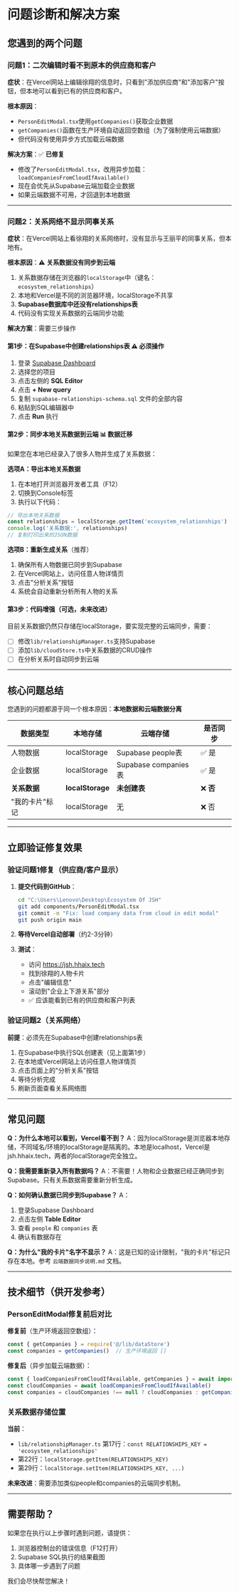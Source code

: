 # 问题诊断和解决方案

## 您遇到的两个问题

### 问题1：二次编辑时看不到原本的供应商和客户
**症状**：在Vercel网站上编辑徐翔的信息时，只看到"添加供应商"和"添加客户"按钮，但本地可以看到已有的供应商和客户。

**根本原因**：
- `PersonEditModal.tsx`使用`getCompanies()`获取企业数据
- `getCompanies()`函数在生产环境自动返回空数组（为了强制使用云端数据）
- 但代码没有使用异步方式加载云端数据

**解决方案**：✅ **已修复**
- 修改了`PersonEditModal.tsx`，改用异步加载：`loadCompaniesFromCloudIfAvailable()`
- 现在会优先从Supabase云端加载企业数据
- 如果云端数据不可用，才回退到本地数据

---

### 问题2：关系网络不显示同事关系
**症状**：在Vercel网站上看徐翔的关系网络时，没有显示与王丽平的同事关系，但本地有。

**根本原因**：⚠️ **关系数据没有同步到云端**
1. 关系数据存储在浏览器的`localStorage`中（键名：`ecosystem_relationships`）
2. 本地和Vercel是不同的浏览器环境，localStorage不共享
3. **Supabase数据库中还没有relationships表**
4. 代码没有实现关系数据的云端同步功能

**解决方案**：需要三步操作

#### 第1步：在Supabase中创建relationships表 ⚠️ **必须操作**

1. 登录 [Supabase Dashboard](https://supabase.com/dashboard)
2. 选择您的项目
3. 点击左侧的 **SQL Editor**
4. 点击 **+ New query**
5. 复制 `supabase-relationships-schema.sql` 文件的全部内容
6. 粘贴到SQL编辑器中
7. 点击 **Run** 执行

#### 第2步：同步本地关系数据到云端 📊 **数据迁移**

如果您在本地已经录入了很多人物并生成了关系数据：

**选项A：导出本地关系数据**
1. 在本地打开浏览器开发者工具（F12）
2. 切换到Console标签
3. 执行以下代码：
```javascript
// 导出本地关系数据
const relationships = localStorage.getItem('ecosystem_relationships')
console.log('关系数据:', relationships)
// 复制打印出来的JSON数据
```

**选项B：重新生成关系**（推荐）
1. 确保所有人物数据已同步到Supabase
2. 在Vercel网站上，访问任意人物详情页
3. 点击"分析关系"按钮
4. 系统会自动重新分析所有人物的关系

#### 第3步：代码增强（可选，未来改进）
目前关系数据仍然只存储在localStorage，要实现完整的云端同步，需要：
- [ ] 修改`lib/relationshipManager.ts`支持Supabase
- [ ] 添加`lib/cloudStore.ts`中关系数据的CRUD操作
- [ ] 在分析关系时自动同步到云端

---

## 核心问题总结

您遇到的问题都源于同一个根本原因：**本地数据和云端数据分离**

| 数据类型 | 本地存储 | 云端存储 | 是否同步 |
|---------|---------|---------|---------|
| 人物数据 | localStorage | Supabase people表 | ✅ 是 |
| 企业数据 | localStorage | Supabase companies表 | ✅ 是 |
| **关系数据** | **localStorage** | **未创建表** | ❌ **否** |
| "我的卡片"标记 | localStorage | 无 | ❌ 否 |

---

## 立即验证修复效果

### 验证问题1修复（供应商/客户显示）

1. **提交代码到GitHub**：
   ```bash
   cd "C:\Users\Lenovo\Desktop\Ecosystem Of JSH"
   git add components/PersonEditModal.tsx
   git commit -m "Fix: load company data from cloud in edit modal"
   git push origin main
   ```

2. **等待Vercel自动部署**（约2-3分钟）

3. **测试**：
   - 访问 https://jsh.hhaix.tech
   - 找到徐翔的人物卡片
   - 点击"编辑信息"
   - 滚动到"企业上下游关系"部分
   - ✅ 应该能看到已有的供应商和客户列表

### 验证问题2（关系网络）

**前提**：必须先在Supabase中创建relationships表

1. 在Supabase中执行SQL创建表（见上面第1步）
2. 在本地或Vercel网站上访问任意人物详情页
3. 点击页面上的"分析关系"按钮
4. 等待分析完成
5. 刷新页面查看关系网络图

---

## 常见问题

**Q：为什么本地可以看到，Vercel看不到？**
A：因为localStorage是浏览器本地存储，不同域名/环境的localStorage是隔离的。本地是localhost，Vercel是jsh.hhaix.tech，两者的localStorage完全独立。

**Q：我需要重新录入所有数据吗？**
A：不需要！人物和企业数据已经正确同步到Supabase。只有关系数据需要重新分析生成。

**Q：如何确认数据已同步到Supabase？**
A：
1. 登录Supabase Dashboard
2. 点击左侧 **Table Editor**
3. 查看 `people` 和 `companies` 表
4. 确认有数据存在

**Q：为什么"我的卡片"名字不显示？**
A：这是已知的设计限制，"我的卡片"标记只存在本地。参考 `云端数据同步说明.md` 文档。

---

## 技术细节（供开发参考）

### PersonEditModal修复前后对比

**修复前**（生产环境返回空数组）：
```typescript
const { getCompanies } = require('@/lib/dataStore')
const companies = getCompanies()  // 生产环境返回 []
```

**修复后**（异步加载云端数据）：
```typescript
const { loadCompaniesFromCloudIfAvailable, getCompanies } = await import('@/lib/dataStore')
const cloudCompanies = await loadCompaniesFromCloudIfAvailable()
const companies = cloudCompanies !== null ? cloudCompanies : getCompanies()
```

### 关系数据存储位置

**当前**：
- `lib/relationshipManager.ts` 第17行：`const RELATIONSHIPS_KEY = 'ecosystem_relationships'`
- 第22行：`localStorage.getItem(RELATIONSHIPS_KEY)`
- 第29行：`localStorage.setItem(RELATIONSHIPS_KEY, ...)`

**未来改进**：需要添加类似people和companies的云端同步机制。

---

## 需要帮助？

如果您在执行以上步骤时遇到问题，请提供：
1. 浏览器控制台的错误信息（F12打开）
2. Supabase SQL执行的结果截图
3. 具体哪一步遇到了问题

我们会尽快帮您解决！

